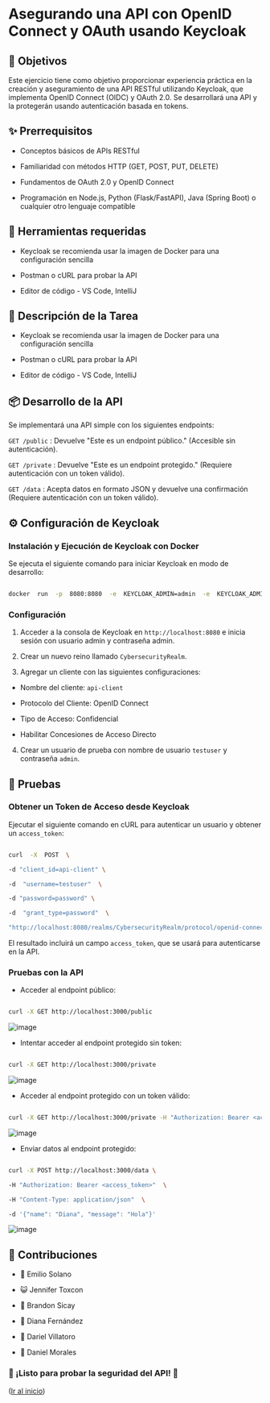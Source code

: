 
<!--

PROJECT NAME

-->

  

#  Asegurando una API con OpenID Connect y OAuth usando Keycloak

  

<a  id="readme-top"></a>

  

<!--

PROJECT DESCRIPTION

-->

  

##  🔎 Objetivos

  

Este ejercicio tiene como objetivo proporcionar experiencia práctica en la creación y aseguramiento de una API RESTful utilizando Keycloak, que implementa OpenID Connect (OIDC) y OAuth 2.0. Se desarrollará una API y la protegerán usando autenticación basada en tokens.

  

##  ✨ Prerrequisitos

- Conceptos básicos de APIs RESTful

- Familiaridad con métodos HTTP (GET, POST, PUT, DELETE)

- Fundamentos de OAuth 2.0 y OpenID Connect

- Programación en Node.js, Python (Flask/FastAPI), Java (Spring Boot) o cualquier otro lenguaje compatible

  
  

##  🧰 Herramientas requeridas

- Keycloak se recomienda usar la imagen de Docker para una configuración sencilla

- Postman o cURL para probar la API

- Editor de código - VS Code, IntelliJ

  
  

##  📖 Descripción de la Tarea

- Keycloak se recomienda usar la imagen de Docker para una configuración sencilla

- Postman o cURL para probar la API

- Editor de código - VS Code, IntelliJ

  
  

##  📦 Desarrollo de la API

  

Se implementará una API simple con los siguientes endpoints:

  

`GET /public` : Devuelve "Este es un endpoint público." (Accesible sin autenticación).

  

`GET /private` : Devuelve "Este es un endpoint protegido." (Requiere autenticación con un token válido).

  

`GET /data` : Acepta datos en formato JSON y devuelve una confirmación (Requiere autenticación con un token válido).

  

##  ⚙️ Configuración de Keycloak

  

###  Instalación y Ejecución de Keycloak con Docker

  

Se ejecuta el siguiente comando para iniciar Keycloak en modo de desarrollo:

  

```bash

docker  run  -p  8080:8080  -e  KEYCLOAK_ADMIN=admin  -e  KEYCLOAK_ADMIN_PASSWORD=admin  quay.io/keycloak/keycloak:latest  start-dev

```

  

###  Configuración

  

1. Acceder a la consola de Keycloak en `http://localhost:8080` e inicia sesión con usuario admin y contraseña admin.

  

2. Crear un nuevo reino llamado `CybersecurityRealm`.

  

3. Agregar un cliente con las siguientes configuraciones:

  

* Nombre del cliente: `api-client`

  

* Protocolo del Cliente: OpenID Connect

  

* Tipo de Acceso: Confidencial

  

* Habilitar Concesiones de Acceso Directo

  

4. Crear un usuario de prueba con nombre de usuario `testuser` y contraseña `admin`.

  

##  🧪 Pruebas

  

###  Obtener un Token de Acceso desde Keycloak

  

Ejecutar el siguiente comando en cURL para autenticar un usuario y obtener un `access_token`:

  

```bash

curl  -X  POST  \

-d "client_id=api-client" \

-d  "username=testuser"  \

-d "password=password" \

-d  "grant_type=password"  \

"http://localhost:8080/realms/CybersecurityRealm/protocol/openid-connect/token"

```

  

El resultado incluirá un campo `access_token`, que se usará para autenticarse en la API.

  

###  Pruebas con la API

  

* Acceder al endpoint público:

```bash

curl -X GET http://localhost:3000/public

```

![image](https://github.com/user-attachments/assets/b86878ac-3758-403c-a3f5-e57b544965b1)


  

* Intentar acceder al endpoint protegido sin token:

```bash

curl -X GET http://localhost:3000/private

```

  ![image](https://github.com/user-attachments/assets/bb503f09-6a10-4ae8-a611-0a1caf688dbf)


* Acceder al endpoint protegido con un token válido:

```bash

curl -X GET http://localhost:3000/private -H "Authorization: Bearer <access_token>"

```

  ![image](https://github.com/user-attachments/assets/4c166146-8bdd-4d80-82b2-bcf9db9052a3)


* Enviar datos al endpoint protegido:

```bash

curl -X POST http://localhost:3000/data \

-H "Authorization: Bearer <access_token>"  \

-H "Content-Type: application/json"  \

-d '{"name": "Diana", "message": "Hola"}'

```
![image](https://github.com/user-attachments/assets/6945368d-3f59-4acc-90cc-2b6e46ea50e8)

  

##  👥 Contribuciones

- 🍖 Emilio Solano

- 😺 Jennifer Toxcon

- 🐳 Brandon Sicay

- 👀 Diana Fernández

- 🤡 Dariel Villatoro

- 🐶 Daniel Morales

  

###  🚀 ¡Listo para probar la seguridad del API! 🎯

  
  

<p  align="left">(<a  href="#readme-top">Ir al inicio</a>)</
